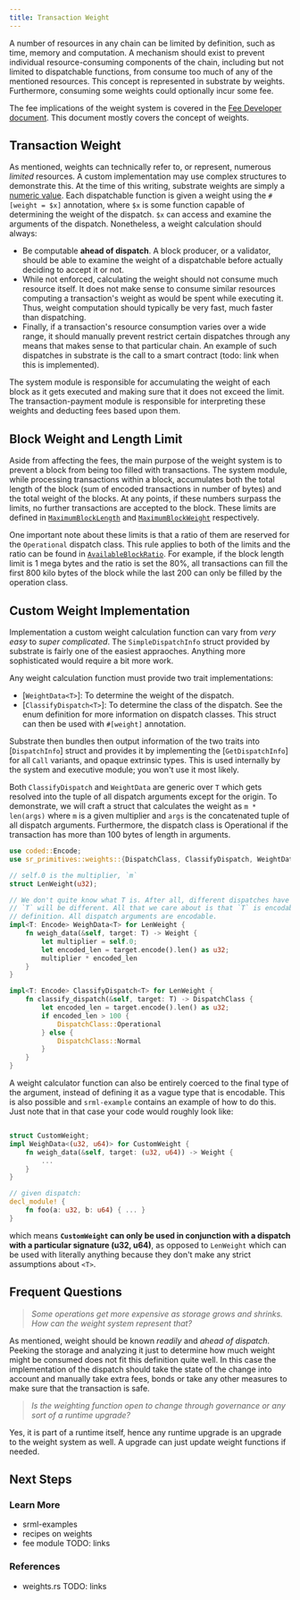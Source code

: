 ```yaml
---
title: Transaction Weight
---
```


A number of resources in any chain can be limited by definition, such as time, memory and
computation. A mechanism should exist to prevent individual resource-consuming components of the
chain, including but not limited to dispatchable functions, from consume too much of any of the
mentioned resources. This concept is represented in substrate by weights. Furthermore, consuming
some weights could optionally incur some fee.

The fee implications of the weight system is covered in the [Fee Developer document](). This
document mostly covers the concept of weights.

## Transaction Weight

As mentioned, weights can technically refer to, or represent, numerous _limited_ resources. A custom
implementation may use complex structures to demonstrate this. At the time of this writing,
substrate weights are simply a [numeric
value](https://crates.parity.io/sr_primitives/weights/type.Weight.html). Each dispatchable function
is given a weight using the `#[weight = $x]` annotation, where `$x` is some function capable of
determining the weight of the dispatch. `$x` can access and examine the arguments of the dispatch.
Nonetheless, a weight calculation should always:
- Be computable __ahead of dispatch__. A block producer, or a validator, should be able to examine
  the weight of a dispatchable before actually deciding to accept it or not.
- While not enforced, calculating the weight should not consume much resource itself. It does not
  make sense to consume similar resources computing a transaction's weight as would be spent while
  executing it. Thus, weight computation should typically be very fast, much faster than
  dispatching.
- Finally, if a transaction's resource consumption varies over a wide range, it should manually
  prevent restrict certain dispatches through any means that makes sense to that particular chain.
  An example of such dispatches in substrate is the call to a smart contract (todo: link when this
  is implemented).

The system module is responsible for accumulating the weight of each block as it gets executed and
making sure that it does not exceed the limit. The transaction-payment module is responsible for
interpreting these weights and deducting fees based upon them.


## Block Weight and Length Limit

Aside from affecting the fees, the main purpose of the weight system is to prevent a block from
being too filled with transactions. The system module, while processing transactions within a block,
accumulates both the total length of the block (sum of encoded transactions in number of bytes) and
the total weight of the blocks. At any points, if these numbers surpass the limits, no further
transactions are accepted to the block. These limits are defined in
[`MaximumBlockLength`](https://crates.parity.io/srml_system/trait.Trait.html#associatedtype.MaximumBlockLength)
and
[`MaximumBlockWeight`](https://crates.parity.io/srml_system/trait.Trait.html#associatedtype.MaximumBlockLength)
respectively.

One important note about these limits is that a ratio of them are reserved for the `Operational`
dispatch class. This rule applies to both of the limits and the ratio can be found in
[`AvailableBlockRatio`](https://crates.parity.io/srml_system/trait.Trait.html#associatedtype.AvailableBlockRatio).
For example, if the block length limit is 1 mega bytes and the ratio is set the 80%, all
transactions can fill the first 800 kilo bytes of the block while the last 200 can only be filled by
the operation class.

## Custom Weight Implementation

Implementation a custom weight calculation function can vary from _very easy_ to _super
complicated_. The `SimpleDispatchInfo` struct provided by substrate is fairly one of the easiest
appraoches. Anything more sophisticated would require a bit more work.

Any weight calculation function must provide two trait implementations:
  - [`WeightData<T>`]: To determine the weight of the dispatch.
  - [`ClassifyDispatch<T>`]: To determine the class of the dispatch. See the enum definition for
    more information on dispatch classes. This struct can then be used with `#[weight]` annotation.

Substrate then bundles then output information of the two traits into [`DispatchInfo`] struct and
provides it by implementing the [`GetDispatchInfo`] for all `Call` variants, and opaque extrinsic
types. This is used internally by the system and executive module; you won't use it most likely.

Both `ClassifyDispatch` and `WeightData` are generic over `T` which gets resolved into the tuple of
all dispatch arguments except for the origin. To demonstrate, we will craft a struct that calculates
the weight as `m * len(args)` where `m` is a given multiplier and `args` is the concatenated tuple
of all dispatch arguments. Furthermore, the dispatch class is Operational if the transaction has
more than 100 bytes of length in arguments.

```rust
use coded::Encode;
use sr_primitives::weights::{DispatchClass, ClassifyDispatch, WeightData}

// self.0 is the multiplier, `m`
struct LenWeight(u32);

// We don't quite know what T is. After all, different dispatches have different arguments, hence
// `T` will be different. All that we care about is that `T` is encodable. That is always true by
// definition. All dispatch arguments are encodable.
impl<T: Encode> WeighData<T> for LenWeight {
    fn weigh_data(&self, target: T) -> Weight {
        let multiplier = self.0;
        let encoded_len = target.encode().len() as u32;
        multiplier * encoded_len
    }
}

impl<T: Encode> ClassifyDispatch<T> for LenWeight {
    fn classify_dispatch(&self, target: T) -> DispatchClass {
        let encoded_len = target.encode().len() as u32;
        if encoded_len > 100 {
            DispatchClass::Operational
        } else {
            DispatchClass::Normal
        }
    }
}
```

A weight calculator function can also be entirely coerced to the final type of the argument, instead
of defining it as a vague type that is encodable. This is also possible and `srml-example` contains
an example of how to do this. Just note that in that case your code would roughly look like:

```rust

struct CustomWeight;
impl WeighData<(u32, u64)> for CustomWeight {
    fn weigh_data(&self, target: (u32, u64)) -> Weight {
        ...
    }
}

// given dispatch:
decl_module! {
    fn foo(a: u32, b: u64) { ... }
}
```

which means **`CustomWeight` can only be used in conjunction with a dispatch with a particular
signature (u32, u64)**, as opposed to `LenWeight` which can be used with literally anything because
they don't make any strict assumptions about `<T>`.


## Frequent Questions

> _Some operations get more expensive as storage grows and shrinks. How can the weight system
> represent that?_

As mentioned, weight should be known _readily_ and _ahead of dispatch_. Peeking the storage and
analyzing it just to determine how much weight might be consumed does not fit this definition quite
well. In this case the implementation of the dispatch should take the state of the change into
account and manually take extra fees, bonds or take any other measures to make sure that the
transaction is safe.

> _Is the weighting function open to change through governance or any sort of a runtime upgrade?_

Yes, it is part of a runtime itself, hence any runtime upgrade is an upgrade to the weight system as
well. A upgrade can just update weight functions if needed.

## Next Steps

### Learn More

- srml-examples
- recipes on weights
- fee module
TODO: links


### References

- weights.rs
TODO: links

